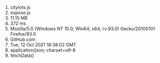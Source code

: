 1. citylots.js
2. expose.js
3. 11.15 MB
4. 372 ms
5. Mozilla/5.0 (Windows NT 10.0; Win64; x64; rv:93.0) Gecko/20100101 Firefox/93.0
6. GitHub.com
7. Tue, 12 Oct 2021 18:38:02 GMT
8. application/json; charset=utf-8
9. fetchData()